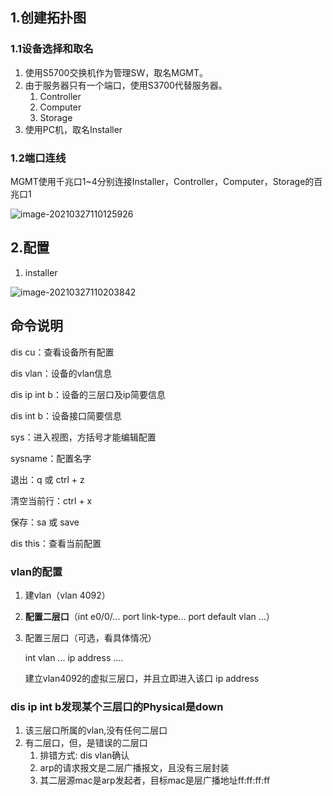 ## 1.创建拓扑图

### 1.1设备选择和取名

1. 使用S5700交换机作为管理SW，取名MGMT。
2. 由于服务器只有一个端口，使用S3700代替服务器。
   1. Controller
   2. Computer
   3. Storage
3. 使用PC机，取名Installer

### 1.2端口连线

MGMT使用千兆口1~4分别连接Installer，Controller，Computer，Storage的百兆口1

![image-20210327110125926](https://i.loli.net/2021/03/27/PgcoUmqMHCZpV26.png)

## 2.配置

1. installer

![image-20210327110203842](https://i.loli.net/2021/03/27/QO1bgVBmWGo7KqM.png)



## 命令说明

dis cu：查看设备所有配置

dis vlan：设备的vlan信息

dis ip int b：设备的三层口及ip简要信息

dis int b：设备接口简要信息

sys：进入视图，方括号才能编辑配置

sysname：配置名字

退出：q  或 ctrl + z

清空当前行：ctrl + x

保存：sa 或 save

dis this：查看当前配置

### vlan的配置

1. 建vlan（vlan 4092）

2. **配置二层口**（int e0/0/... port link-type...  port default vlan ...）

3. 配置三层口（可选，看具体情况）

   int vlan ...    ip address ....

   建立vlan4092的虚拟三层口，并且立即进入该口
   ip address 



### dis ip int b发现某个三层口的Physical是down

1. 该三层口所属的vlan,没有任何二层口
2. 有二层口，但，是错误的二层口
   1. 排错方式: dis vlan确认
   2. arp的请求报文是二层广播报文，且没有三层封装
   3. 其二层源mac是arp发起者，目标mac是层广播地址ff:ff:ff:ff

